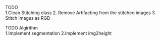 TODO\
1.Clean Stitching class
2. Remove Artifacting from the stitched images
3. Stitch Images as RGB

TODO Algirithm\
1.Implement segmentation 
2.Implement img2height
